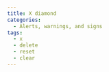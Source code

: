 ```yaml
---
title: X diamond
categories:
  - Alerts, warnings, and signs
tags:
  - x
  - delete
  - reset
  - clear
---
```

